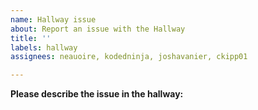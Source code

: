 ```yaml
---
name: Hallway issue
about: Report an issue with the Hallway
title: ''
labels: hallway 
assignees: neauoire, kodedninja, joshavanier, ckipp01

---
```


**Please describe the issue in the hallway:**
